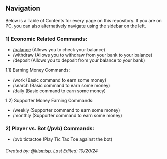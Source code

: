 ## Navigation 
Below is a Table of Contents for every page on this repository. If you are on PC, you can also alternatively navigate using the sidebar on the left.

### 1) Economic Related Commands:
- [/balance](https://github.com/ketarre/information/blob/main/%CE%B9balance.md) (Allows you to check your balance)
- /withdraw (Allows you to withdraw from your bank to your balance)
- /deposit (Allows you to deposit from your balance to your bank)

1.1) Earning Money Commands:
- /work (Basic command to earn some money)
- /search (Basic command to earn some money)
- /daily (Basic command to earn some money)

1.2) Supporter Money Earning Commands:
- /weekly (Supporter command to earn some money)
- /monthly (Supporter command to earn some money)

### 2) Player vs. Bot (/pvb) Commands:
- /pvb tictactoe (Play Tic Tac Toe against the bot)



###### Created by: [@kismisp](https://discordapp.com/users/1206865169846632450), Last Edited: 10/20/24
